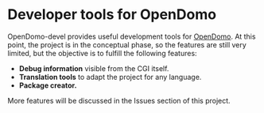Developer tools for OpenDomo
============================

OpenDomo-devel provides useful development tools for [OpenDomo](http://www.opendomo.com). At this point, the project is in the conceptual phase, so the features are still very limited, but the objective is to fulfill the following features:

* **Debug information** visible from the CGI itself. 
* **Translation tools** to adapt the project for any language.
* **Package creator.** 

More features will be discussed in the Issues section of this project.